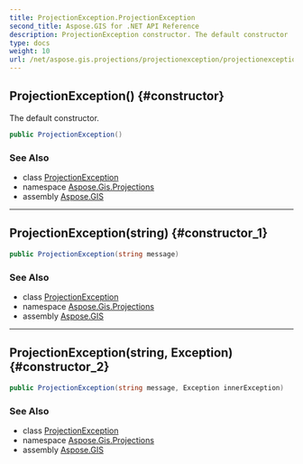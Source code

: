 ```yaml
---
title: ProjectionException.ProjectionException
second_title: Aspose.GIS for .NET API Reference
description: ProjectionException constructor. The default constructor
type: docs
weight: 10
url: /net/aspose.gis.projections/projectionexception/projectionexception/
---
```

## ProjectionException() {#constructor}

The default constructor.

```csharp
public ProjectionException()
```

### See Also

* class [ProjectionException](../)
* namespace [Aspose.Gis.Projections](../../projectionexception/)
* assembly [Aspose.GIS](../../../)

---

## ProjectionException(string) {#constructor_1}

```csharp
public ProjectionException(string message)
```

### See Also

* class [ProjectionException](../)
* namespace [Aspose.Gis.Projections](../../projectionexception/)
* assembly [Aspose.GIS](../../../)

---

## ProjectionException(string, Exception) {#constructor_2}

```csharp
public ProjectionException(string message, Exception innerException)
```

### See Also

* class [ProjectionException](../)
* namespace [Aspose.Gis.Projections](../../projectionexception/)
* assembly [Aspose.GIS](../../../)


